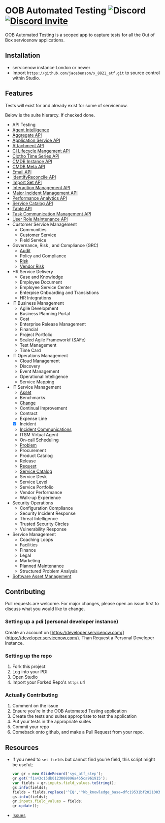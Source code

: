 # OOB Automated Testing ![Discord](https://img.shields.io/discord/289994252241338369.svg) [![Discord Invite](https://img.shields.io/badge/discord-invite-green.svg)](https://discord.gg/QaMwnGd)

OOB Automated Testing is a scoped app to 
capture tests for all the Out of Box 
servicenow applications.

## Installation

* servicenow instance London or newer
* Import `https://github.com/jacebenson/x_8821_atf.git` 
  to source control within Studio.

## Features

Tests will exist for and already exist for some of servicenow.

Below is the suite hierarcy.  If checked done.

- API Testing
 - [Agent Intelligence](https://github.com/jacebenson/x_8821_atf/issues/1)
 - [Aggregate API](https://github.com/jacebenson/x_8821_atf/issues/2)
 - [Application Service API](https://github.com/jacebenson/x_8821_atf/issues/3)
 - [Attachment API](https://github.com/jacebenson/x_8821_atf/issues/4)
 - [CI Lifecycle Mangement API](https://github.com/jacebenson/x_8821_atf/issues/5)
 - [Clotho Time Series API](https://github.com/jacebenson/x_8821_atf/issues/6)
 - [CMDB Instance API](https://github.com/jacebenson/x_8821_atf/issues/7)
 - [CMDB Meta API](https://github.com/jacebenson/x_8821_atf/issues/8)
 - [Email API](https://github.com/jacebenson/x_8821_atf/issues/29)
 - [IdentifyReconcile API](https://github.com/jacebenson/x_8821_atf/issues/9)
 - [Import Set API](https://github.com/jacebenson/x_8821_atf/issues/28)
 - [Interaction Management API](https://github.com/jacebenson/x_8821_atf/issues/10)
 - [Major Incident Management API](https://github.com/jacebenson/x_8821_atf/issues/11)
 - [Performance Analytics API](https://github.com/jacebenson/x_8821_atf/issues/12)
 - [Service Catalog API](https://github.com/jacebenson/x_8821_atf/issues/13)
 - [Table API](https://github.com/jacebenson/x_8821_atf/issues/14)
 - [Task Communication Management API](https://github.com/jacebenson/x_8821_atf/issues/15)
 - [User Role Maintenance API](https://github.com/jacebenson/x_8821_atf/issues/16)
- Customer Service Management
  - Communities
  - Customer Service
  - Field Service
- Governance, Risk , and Compliance (GRC)
  - [Audit](https://github.com/jacebenson/x_8821_atf/issues/25)
  - Policy and Compliance
  - [Risk](https://github.com/jacebenson/x_8821_atf/issues/33)
  - [Vendor Risk](https://github.com/jacebenson/x_8821_atf/issues/34)
- HR Service Delivery
  - Case and Knowledge
  - Employee Document
  - Employee Service Center
  - Enterpise Onboarding and Transistions
  - HR Integrations
- IT Business Management
  - Agile Development
  - Business Planning Portal
  - Cost
  - Enterprise Release Management
  - Financial
  - Project Portfolio
  - Scaled Agile Frameworkf (SAFe)
  - Test Management
  - Time Card
- IT Operations Management
  - Cloud Management
  - Discovery
  - Event Management
  - Operational Intelligence
  - Service Mapping
- IT Service Management
  - [Asset](https://github.com/jacebenson/x_8821_atf/issues/30)
  - Benchmarks
  - [Change](https://github.com/jacebenson/x_8821_atf/issues/19)
  - Continual Improvement
  - Contract
  - Expense Line
  - [x] Incident
  - [Incident Communications](https://github.com/jacebenson/x_8821_atf/issues/18)
  - ITSM Virtual Agent
  - On-call Scheduling
  - [Problem](https://github.com/jacebenson/x_8821_atf/issues/20)
  - Procurement
  - Product Catalog
  - Release
  - [Request](https://github.com/jacebenson/x_8821_atf/issues/21)
  - [Service Catalog](https://github.com/jacebenson/x_8821_atf/issues/22)
  - Service Desk
  - Service Level
  - Service Portfolio
  - Vendor Performance
  - Walk-up Experience
- Security Operations
  - Configuration Compliance
  - Security Incident Response
  - Threat Intelligence
  - Trusted Security Circles
  - Vulnerability Response
- Service Management
  - Coaching Loops
  - Facilities
  - Finance
  - Legal
  - Marketing
  - Planned Maintenance
  - Structured Problem Analysis
- [Software Asset Management](https://github.com/jacebenson/x_8821_atf/issues/26)

## Contributing

Pull requests are welcome. For major changes, 
please open an issue first to discuss what you 
would like to change.

### Setting up a pdi (personal developer instance)

Create an account on [https://developer.servicenow.com/](https://developer.servicenow.com/).
Than Request a Personal Developer Instance.

### Setting up the repo

1.  Fork this project
2.  Log into your PDI
3.  Open Studio
4.  Import your Forked Repo's `https` url

### Actually Contributing

1.  Comment on the issue
2.  Ensure you're in the OOB Automated Testing application
3.  Create the tests and suites appropriate to test the application
4.  Put your tests in the appropriate suites
4.  Commit your repo
5.  Comeback onto github, and make a Pull Request from your repo.

## Resources

* If you need to `set fields` but cannot find 
  you're field, this script might be useful;
  ```js
  var gr = new GlideRecord('sys_atf_step');
  gr.get('f1a43c15db0123008096a455ca961915');
  var fields = gr.inputs.field_values.toString();
  gs.info(fields);
  fields = fields.replace('^EQ','^kb_knowledge_base=dfc19531bf2021003f07e2c1ac0739ab^EQ');
  gs.info(fields);
  gr.inputs.field_values = fields;
  gr.update();
  ```
* [Issues](https://github.com/jacebenson/x_8821_atf/issues)
